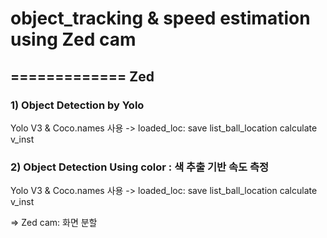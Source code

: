 # object_tracking & speed estimation using Zed cam
=============
Zed
-------------



### 1) Object Detection by Yolo

Yolo V3 & Coco.names 사용
-> loaded_loc: save list_ball_location
calculate v_inst

### 2) Object Detection Using color : 색 추출 기반 속도 측정

Yolo V3 & Coco.names 사용
-> loaded_loc: save list_ball_location 
calculate v_inst

=> Zed cam: 화면 분할
